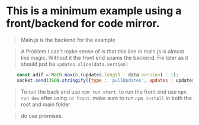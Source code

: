# This is a minimum example using a front/backend for code mirror.


> Main.js is the backend for the example


> A Problem I can't make sense of is that this line in main.js is almost like magic. Without it the front end spams the backend. Fix later as it should just be ```updates.slice(data.version)```
```javascript
    const adif = Math.max(0,(updates.length - data.version) - 1);
    socket.send(JSON.stringify({type : 'pullUpdates', updates : updates.slice(adif)}));
```


> To run the back end use ```npm run start```.
> to run the front end use ```npm run dev```
> after using ```cd front```.
> make sure to run ```npm install``` in both the root and main folder


> do use promises.